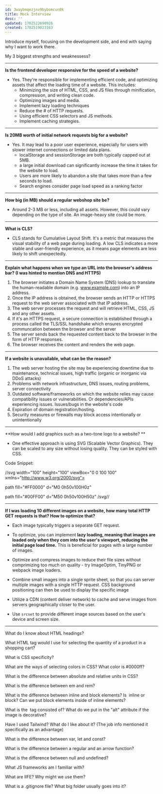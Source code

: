 ```yaml
---
id: 3waybmqezjnv9bybomcun0k
title: Mock Interview
desc: ''
updated: 1702522690926
created: 1702519023163
---
```

Introduce myself, focusing on the development side, and end with saying why I want to work there.

My 3 biggest strengths and weaknessess?

___

**Is the frontend developer responsive for the speed of a website?**

* Yes. They're responsible for implementing efficient code, and optimizing assets that affect the loading time of a website. This includes:
    - Minimizing the size of HTML, CSS, and JS files through minification, compression, and writing clean code.
    - Optimizing images and media.
    - Implement lazy loading techniques
    - Reduce the # of HTTP requests.
    - Using efficient CSS selectors and JS methods.
    - Implement caching strategies.

___

**Is 20MB worth of initial network requests big for a website?**

* Yes. It may lead to a poor user experience, especially for users with slower internet connections or limited data plans. 
    - localStorage and sessionStorage are both typically capped out at 5MB.
    - a large initial download can significantly increase the time it takes for the website to load.
    - Users are more likely to abandon a site that takes more than a few seconds to load.
    - Search engines consider page load speed as a ranking factor

___

**How big (in MB) should a regular webshop site be?**
* Around 2-3 MB or less, including all assets. However, this could vary depending on the type of site. An image-heavy site could be more.

___

**What is CLS?**
* CLS stands for Cumulative Layout Shift. It's a metric that measures the visual stability of a web page during loading. A low CLS indicates a more stable and user-friendly experience, as it means page elements are less likely to shift unexpectedly.

___

**Explain what happens when we type an URL into the browser's address bar? (I was hinted to mention DNS and HTTPS)**
1. The browser initiates a Domain Name System (DNS) lookup to translate the human-readable domain (e.g. www.example.com) into an IP address.
2. Once the IP address is obtained, the browser sends an HTTP or HTTPS request to the web server associated with that IP address.
3. The web server processes the request and will retrieve HTML, CSS, JS and any other assets.
4. If it's an HTTPS request, a secure connection is established through a process called the TLS/SSL handshake which ensures encrypted communcation between the browser and the server
5. The server sends back the requested content back to the browser in the form of HTTP responses.
6. The browser receives the content and renders the web page.

___

**If a website is unavailable, what can be the reason?**
1. The web server hosting the site may be experiencing downtime due to maintenance, technical issues, high traffic (organic or inorganic via DDoS attacks)
2. Problems with network infrastructure, DNS issues, routing problems, server connectivity
3. Outdated software/frameworks on which the website relies may cause compatibility issues or vulnerabilities. Or dependencies/APIs experiencing issues. Issues/bugs in the website's code
4. Expiration of domain registration/hosting.
5. Security measures or firewalls may block access intentionally or unintentionally

___

**How would I add graphics such as a two-tone logo to a website?
**
* One effective approach is using SVG (Scalable Vector Graphics). They can be scaled to any size without losing quality. They can be styled with CSS.

Code Snippet:

//svg width="100" height="100" viewBox="0 0 100 100" xmlns="http://www.w3.org/2000/svg">
  <!-- Path for the first tone -->
  path fill="#FF0000" d="M0 0h50v100H0z"
  
  <!-- Path for the second tone -->
  path fill="#00FF00" d="M50 0h50v100H50z"
/svg//

___

**If I was loading 10 different images on a website, how many total HTTP GET requests is that? How to optimize that?**

* Each image typically triggers a separate GET request.

* To optimize, you can implement **lazy loading, meaning that images are loaded only when they com into the user's viewport, reducing the initial page load time.** This is beneficial for pages with a large number of images.

* Optimize and compress images to reduce their file sizes without comprimizing too much on quality - try ImageOptim, TinyPNG or webpack image loaders.

* Combine small images into a single sprite sheet, so that you can server multiple images with a single HTTP request. CSS background positioning can then be used to display the specific image

* Utilize a CDN (content deliver network) to cache and serve images from servers geographically closer to the user.

* Use `srcset` to provide different image sources based on the user's device and screen size.

___

What do I know about HTML headings?

What HTML tag would I use for selecting the quantity of a product in a shopping cart?

What is CSS specificity?

What are the ways of selecting colors in CSS? What color is #0000ff?

What is the difference between absolute and relative units in CSS?

What is the difference between em and rem?

What is the difference between inline and block elements? Is <img> inline or block? Can we put block elements inside of inline elements?

What is the <img> tag consisted of? What do we put in the "alt" attribute if the image is decorative?

Have I used Tailwind? What do I like about it? (The job info mentioned it specifically as an advantage)

What is the difference between var, let and const?

What is the difference between a regular and an arrow function?

What is the difference between null and undefined?

What JS frameworks am I familiar with?

What are IIFE? Why might we use them?

What is a .gitignore file? What big folder usually goes into it?